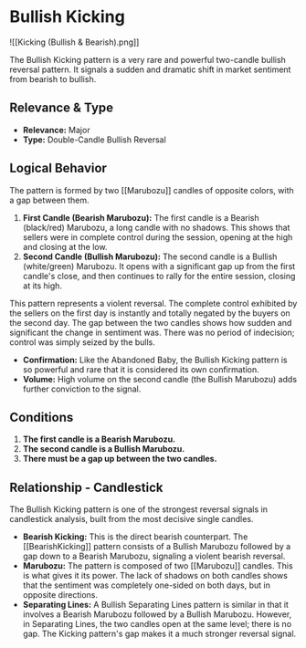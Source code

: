 # Bullish Kicking

![[Kicking (Bullish & Bearish).png]]

The Bullish Kicking pattern is a very rare and powerful two-candle bullish reversal pattern. It signals a sudden and dramatic shift in market sentiment from bearish to bullish.

## Relevance & Type

- **Relevance:** Major
- **Type:** Double-Candle Bullish Reversal

## Logical Behavior

The pattern is formed by two [[Marubozu]] candles of opposite colors, with a gap between them.

1.  **First Candle (Bearish Marubozu):** The first candle is a Bearish (black/red) Marubozu, a long candle with no shadows. This shows that sellers were in complete control during the session, opening at the high and closing at the low.
2.  **Second Candle (Bullish Marubozu):** The second candle is a Bullish (white/green) Marubozu. It opens with a significant gap up from the first candle's close, and then continues to rally for the entire session, closing at its high.

This pattern represents a violent reversal. The complete control exhibited by the sellers on the first day is instantly and totally negated by the buyers on the second day. The gap between the two candles shows how sudden and significant the change in sentiment was. There was no period of indecision; control was simply seized by the bulls.

- **Confirmation:** Like the Abandoned Baby, the Bullish Kicking pattern is so powerful and rare that it is considered its own confirmation.
- **Volume:** High volume on the second candle (the Bullish Marubozu) adds further conviction to the signal.

## Conditions

1.  **The first candle is a Bearish Marubozu.**
2.  **The second candle is a Bullish Marubozu.**
3.  **There must be a gap up between the two candles.**

## Relationship - Candlestick

The Bullish Kicking pattern is one of the strongest reversal signals in candlestick analysis, built from the most decisive single candles.

- **Bearish Kicking:** This is the direct bearish counterpart. The [[BearishKicking]] pattern consists of a Bullish Marubozu followed by a gap down to a Bearish Marubozu, signaling a violent bearish reversal.
- **Marubozu:** The pattern is composed of two [[Marubozu]] candles. This is what gives it its power. The lack of shadows on both candles shows that the sentiment was completely one-sided on both days, but in opposite directions.
- **Separating Lines:** A Bullish Separating Lines pattern is similar in that it involves a Bearish Marubozu followed by a Bullish Marubozu. However, in Separating Lines, the two candles open at the same level; there is no gap. The Kicking pattern's gap makes it a much stronger reversal signal.
